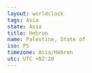 ```yaml
---
layout: worldclock
tags: Asia
state: Asia
title: Hebron
name: Palestine, State of
iso: PS
timezone: Asia/Hebron
utc: UTC +02:20
---
```


